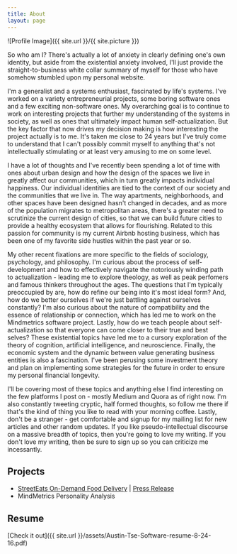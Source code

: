 ```yaml
---
title: About
layout: page
---
```

![Profile Image]({{ site.url }}/{{ site.picture }})

<p>So who am I? There's actually a lot of anxiety in clearly defining one's own identity, but aside from the existential anxiety involved, I'll just provide the straight-to-business white collar summary of myself for those who have somehow stumbled upon my personal website.</p>

<p>I'm a generalist and a systems enthusiast, fascinated by life's systems. I've worked on 
a variety entrepreneurial projects, some boring software ones and a few exciting non-software ones. My overarching goal is to continue to work on interesting projects that further my understanding of the systems
in society, as well as ones that ultimately impact human self-actualization. But the key factor that now drives my decision making is how interesting the project actually is to me. It's taken me close to 24 years but I've truly come to understand that I can't possibly commit myself to anything that's not intellectually stimulating or at least very amusing to me on some level.</p>

<p>I have a lot of thoughts and I've recently been spending a lot of time with ones about urban design and how the design of the spaces we live in greatly affect our communities, which in turn greatly impacts individual happiness. Our individual identities are tied to the context of our society and the communities that we live in. The way apartments, neighborhoods, and other spaces have been designed hasn't changed in decades, and as more of the population migrates to metropolitan areas, there's a greater need to scrutinize the current design of cities, so that we can build future cities to provide a healthy ecosystem that allows for flourishing. Related to this passion for community is my current Airbnb hosting business, which has been one of my favorite side hustles within the past year or so.</p>

<p>My other recent fixations are more specific to the fields of sociology, psychology, and philosophy. I'm curious about the process of self-development and how to effectively navigate the notoriously winding path to actualization - leading me to explore theology, as well as peak perfomers and famous thinkers throughout the ages. The questions that I'm typically preoccupied by are, how do refine our being into it's most ideal form? And, how do we better ourselves if we're just battling against ourselves constantly? I'm also curious about the nature of compatibility and the essence of relationship or connection, which has led me to work on the Mindmetrics software project. Lastly, how do we teach people about self-actualization so that everyone can come closer to their true and best selves? These existential topics have led me to a cursory exploration of the theory of cognition, artificial intelligence, and neuroscience. Finally, the economic system and the dynamic between value generating business entities is also a fascination. I've been perusing some investment theory and plan on implementing some strategies for the future in order to ensure my personal financial longevity.
	
<p>I'll be covering most of these topics and anything else I find interesting on the few platforms I post on - mostly Medium and Quora as of right now. I'm also constantly tweeting cryptic, half formed thoughts, so follow me there if that's the kind of thing you like to read with your morning coffee. Lastly, don't be a stranger - get comfortable and signup for my mailing list for new articles and other random updates. If you like pseudo-intellectual discourse on a massive breadth of topics, then you're going to love my writing. If you don't love my writing, then be sure to sign up so you can criticize me incessantly.</p>

<p> </p>

<h2>Projects</h2>

<ul>
	<li><a href="https://github.com/austntatious/ordering-web-app">StreetEats On-Demand Food Delivery</a> | <a href="http://bit.ly/2bCOx8u">Press Release</a></li>
	<li>MindMetrics Personality Analysis</li>
</ul>

<h2>Resume</h2>

[Check it out]({{ site.url }}/assets/Austin-Tse-Software-resume-8-24-16.pdf)
